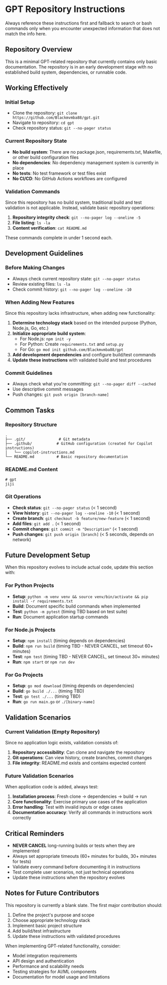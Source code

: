 # GPT Repository Instructions

Always reference these instructions first and fallback to search or bash commands only when you encounter unexpected information that does not match the info here.

## Repository Overview
This is a minimal GPT-related repository that currently contains only basic documentation. The repository is in an early development stage with no established build system, dependencies, or runnable code.

## Working Effectively

### Initial Setup
- Clone the repository: `git clone https://github.com/Blackmvmba88/gpt.git`
- Navigate to repository: `cd gpt`
- Check repository status: `git --no-pager status`

### Current Repository State
- **No build system**: There are no package.json, requirements.txt, Makefile, or other build configuration files
- **No dependencies**: No dependency management system is currently in place
- **No tests**: No test framework or test files exist
- **No CI/CD**: No GitHub Actions workflows are configured

### Validation Commands
Since this repository has no build system, traditional build and test validation is not applicable. Instead, validate basic repository operations:

1. **Repository integrity check**: `git --no-pager log --oneline -5`
2. **File listing**: `ls -la`
3. **Content verification**: `cat README.md`

These commands complete in under 1 second each.

## Development Guidelines

### Before Making Changes
- Always check current repository state: `git --no-pager status`
- Review existing files: `ls -la`
- Check commit history: `git --no-pager log --oneline -10`

### When Adding New Features
Since this repository lacks infrastructure, when adding new functionality:

1. **Determine technology stack** based on the intended purpose (Python, Node.js, Go, etc.)
2. **Initialize appropriate build system**:
   - For Node.js: `npm init -y`
   - For Python: Create `requirements.txt` and `setup.py`
   - For Go: `go mod init github.com/Blackmvmba88/gpt`
3. **Add development dependencies** and configure build/test commands
4. **Update these instructions** with validated build and test procedures

### Commit Guidelines
- Always check what you're committing: `git --no-pager diff --cached`
- Use descriptive commit messages
- Push changes: `git push origin [branch-name]`

## Common Tasks

### Repository Structure
```
.
├── .git/               # Git metadata
├── .github/           # GitHub configuration (created for Copilot instructions)
│   └── copilot-instructions.md
└── README.md          # Basic repository documentation
```

### README.md Content
```
# gpt
jiji
```

### Git Operations
- **Check status**: `git --no-pager status` (< 1 second)
- **View history**: `git --no-pager log --oneline -10` (< 1 second)
- **Create branch**: `git checkout -b feature/new-feature` (< 1 second)
- **Add files**: `git add .` (< 1 second)
- **Commit changes**: `git commit -m "Description"` (< 1 second)
- **Push changes**: `git push origin [branch]` (< 5 seconds, depends on network)

## Future Development Setup

When this repository evolves to include actual code, update this section with:

### For Python Projects
- **Setup**: `python -m venv venv && source venv/bin/activate && pip install -r requirements.txt`
- **Build**: Document specific build commands when implemented
- **Test**: `python -m pytest` (timing TBD based on test suite)
- **Run**: Document application startup commands

### For Node.js Projects
- **Setup**: `npm install` (timing depends on dependencies)
- **Build**: `npm run build` (timing TBD - NEVER CANCEL, set timeout 60+ minutes)
- **Test**: `npm test` (timing TBD - NEVER CANCEL, set timeout 30+ minutes)
- **Run**: `npm start` or `npm run dev`

### For Go Projects
- **Setup**: `go mod download` (timing depends on dependencies)
- **Build**: `go build ./...` (timing TBD)
- **Test**: `go test ./...` (timing TBD)
- **Run**: `go run main.go` or `./[binary-name]`

## Validation Scenarios

### Current Validation (Empty Repository)
Since no application logic exists, validation consists of:
1. **Repository accessibility**: Can clone and navigate the repository
2. **Git operations**: Can view history, create branches, commit changes
3. **File integrity**: README.md exists and contains expected content

### Future Validation Scenarios
When application code is added, always test:
1. **Installation process**: Fresh clone → dependencies → build → run
2. **Core functionality**: Exercise primary use cases of the application
3. **Error handling**: Test with invalid inputs or edge cases
4. **Documentation accuracy**: Verify all commands in instructions work correctly

## Critical Reminders

- **NEVER CANCEL** long-running builds or tests when they are implemented
- Always set appropriate timeouts (60+ minutes for builds, 30+ minutes for tests)
- Validate every command before documenting it in instructions
- Test complete user scenarios, not just technical operations
- Update these instructions when the repository evolves

## Notes for Future Contributors

This repository is currently a blank slate. The first major contribution should:
1. Define the project's purpose and scope
2. Choose appropriate technology stack
3. Implement basic project structure
4. Add build/test infrastructure
5. Update these instructions with validated procedures

When implementing GPT-related functionality, consider:
- Model integration requirements
- API design and authentication
- Performance and scalability needs
- Testing strategies for AI/ML components
- Documentation for model usage and limitations